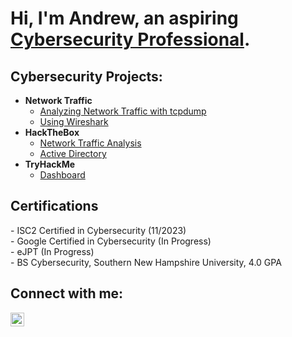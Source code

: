 <h1>Hi, I'm Andrew, an aspiring <a href="https://www.linkedin.com/in/andrew-melson-6b52673a/">Cybersecurity Professional</a>.

<h2>Cybersecurity Projects:</h2>

- <b>Network Traffic</b>
  - [Analyzing Network Traffic with tcpdump](https://github.com/joshmadakor1/Algorithms-Practice)
  - [Using Wireshark](https://github.com/joshmadakor1/4chan-Image-Analysis-Middleware-C964)
- <b>HackTheBox</b>
  - [Network Traffic Analysis](https://github.com/joshmadakor1/Sentinel-Lab)
  - [Active Directory](https://github.com/joshmadakor1/Jwipe.PowerShell)
- <b>TryHackMe</b>
  - [Dashboard](https://github.com/joshmadakor1/EncrypterPOC)

<h2>Certifications</h2>
- ISC2 Certified in Cybersecurity (11/2023) </br>
- Google Certified in Cybersecurity (In Progress) </br>
- eJPT (In Progress) </br>
- BS Cybersecurity, Southern New Hampshire University, 4.0 GPA </br>

<h2> Connect with me:</h2>

[<img align="left" alt="AndrewMelson | LinkedIn" width="22px" src="https://cdn.jsdelivr.net/npm/simple-icons@v3/icons/linkedin.svg" />][linkedin]

[linkedin]: https://www.linkedin.com/in/andrew-melson-6b52673a
